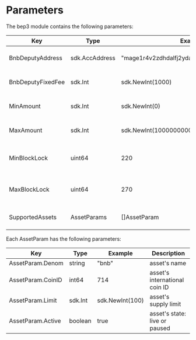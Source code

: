 <!--
order: 5
-->

# Parameters

The bep3 module contains the following parameters:

| Key               | Type           | Example                                       | Description                   |
|-------------------|----------------|-----------------------------------------------|-------------------------------|
| BnbDeputyAddress  | sdk.AccAddress | "mage1r4v2zdhdalfj2ydazallqvrus9fkphmglhn6u6" | deputy's Mage address         |
| BnbDeputyFixedFee | sdk.Int        | sdk.NewInt(1000)                              | deputy's fixed bnb fee        |
| MinAmount         | sdk.Int        | sdk.NewInt(0)                                 | minimum swap amount           |
| MaxAmount         | sdk.Int        | sdk.NewInt(1000000000000)                     | maximum swap amount           |
| MinBlockLock      | uint64         | 220                                           | minimum swap expire height    |
| MaxBlockLock      | uint64         | 270                                           | maximum swap expire height    |
| SupportedAssets   | AssetParams    | []AssetParam                                  | array of supported assets     |

Each AssetParam has the following parameters:

| Key               | Type           | Example                                       | Description                   |
|-------------------|----------------|-----------------------------------------------|-------------------------------|
| AssetParam.Denom  | string         | "bnb"                                         | asset's name                  |
| AssetParam.CoinID | int64          | 714                                           | asset's international coin ID |
| AssetParam.Limit  | sdk.Int        | sdk.NewInt(100)                               | asset's supply limit          |
| AssetParam.Active | boolean        | true                                          | asset's state: live or paused |
